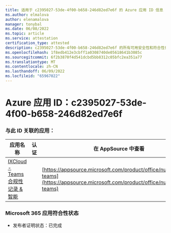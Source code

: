 ```yaml
---
title: 适用于 c2395027-53de-4f00-b658-246d82ed7e6f 的 Azure 应用 ID 信息
ms.author: elmalova
author: elenamalova
manager: tonybal
ms.date: 06/08/2022
ms.topic: article
ms.service: attestation
certification_type: attested
description: c2395027-53de-4f00-b658-246d82ed7e6f 的所有可用安全性和符合性信息。
ms.openlocfilehash: 1f8edb412e3cbff1a0308740de05618641b3085c
ms.sourcegitcommit: 6f2b3870f4d541dcbd5bb8312c05bfc2ea351a77
ms.translationtype: MT
ms.contentlocale: zh-CN
ms.lasthandoff: 06/09/2022
ms.locfileid: "65967022"
---
```

# <a name="azure-app-id-c2395027-53de-4f00-b658-246d82ed7e6f"></a>Azure 应用 ID：c2395027-53de-4f00-b658-246d82ed7e6f


### <a name="apps-associated-with-this-id"></a>与此 ID 关联的应用：
| **应用名称** | **认证** | **在 AppSource 中查看** |
|--------------|---------------|-----------------------|
| [IXCloud - Teams 合规性记录 &amp; 智能](../forward/numonix.nmx-teams.md) |  | [https://appsource.microsoft.com/product/office/numonix.nmx-teams](https://appsource.microsoft.com/product/office/numonix.nmx-teams) |

### <a name="microsoft-365-app-compliance-status"></a>Microsoft 365 应用符合性状态
- 发布者证明状态：已完成
